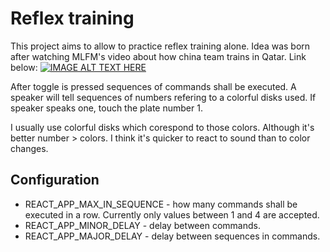 # Reflex training

This project aims to allow to practice reflex training alone. Idea was born after watching
MLFM's video about how china team trains in Qatar. Link below:
[![IMAGE ALT TEXT HERE](https://img.youtube.com/vi/HAJHcTijD70/0.jpg)](https://www.youtube.com/watch?v=HAJHcTijD70)

After toggle is pressed sequences of commands shall be executed. A speaker will tell sequences
of numbers refering to a colorful disks used. If speaker speaks one, touch the plate number 1.

I usually use colorful disks which corespond to those colors. Although it's better number > colors.
I think it's quicker to react to sound than to color changes.

## Configuration

- REACT_APP_MAX_IN_SEQUENCE - how many commands shall be executed in a row. Currently only
  values between 1 and 4 are accepted.
- REACT_APP_MINOR_DELAY - delay between commands.
- REACT_APP_MAJOR_DELAY - delay between sequences in commands.
